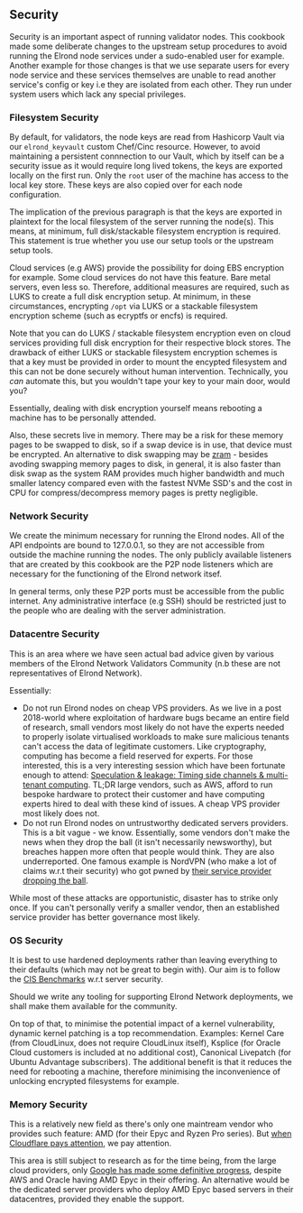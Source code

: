 ## Security

Security is an important aspect of running validator nodes. This cookbook made some deliberate changes to the upstream setup procedures to avoid running the Elrond node services under a sudo-enabled user for example. Another example for those changes is that we use separate users for every node service and these services themselves are unable to read another service's config or key i.e they are isolated from each other. They run under system users which lack any special privileges.

### Filesystem Security

By default, for validators, the node keys are read from Hashicorp Vault via our `elrond_keyvault` custom Chef/Cinc resource. However, to avoid maintaining a persistent connnection to our Vault, which by itself can be a security issue as it would require long lived tokens, the keys are exported locally on the first run. Only the `root` user of the machine has access to the local key store. These keys are also copied over for each node configuration.

The implication of the previous paragraph is that the keys are exported in plaintext for the local filesystem of the server running the node(s). This means, at minimum, full disk/stackable filesystem encryption is required. This statement is true whether you use our setup tools or the upstream setup tools.

Cloud services (e.g AWS) provide the possibility for doing EBS encryption for example. Some cloud services do not have this feature. Bare metal servers, even less so. Therefore, additional measures are required, such as LUKS to create a full disk encryption setup. At minimum, in these circumstances, encrypting `/opt` via LUKS or a stackable filesystem encryption scheme (such as ecryptfs or encfs) is required.

Note that you can do LUKS / stackable filesystem encryption even on cloud services providing full disk encryption for their respective block stores. The drawback of either LUKS or stackable filesystem encryption schemes is that a key must be provided in order to mount the encypted filesystem and this can not be done securely without human intervention. Technically, you _can_ automate this, but you wouldn't tape your key to your main door, would you?

Essentially, dealing with disk encryption yourself means rebooting a machine has to be personally attended.

Also, these secrets live in memory. There may be a risk for these memory pages to be swapped to disk, so if a swap device is in use, that device must be encrypted. An alternative to disk swapping may be [zram](https://en.wikipedia.org/wiki/Zram) - besides avoding swapping memory pages to disk, in general, it is also faster than disk swap as the system RAM provides much higher bandwidth and much smaller latency compared even with the fastest NVMe SSD's and the cost in CPU for compress/decompress memory pages is pretty negligible.

### Network Security

We create the minimum necessary for running the Elrond nodes. All of the API endpoints are bound to 127.0.0.1, so they are not accessible from outside the machine running the nodes. The only publicly available listeners that are created by this cookbook are the P2P node listeners which are necessary for the functioning of the Elrond network itsef.

In general terms, only these P2P ports must be accessible from the public internet. Any administrative interface (e.g SSH) should be restricted just to the people who are dealing with the server administration.

### Datacentre Security

This is an area where we have seen actual bad advice given by various members of the Elrond Network Validators Community (n.b these are not representatives of Elrond Network).

Essentially:

 * Do not run Elrond nodes on cheap VPS providers. As we live in a post 2018-world where exploitation of hardware bugs became an entire field of research, small vendors most likely do not have the experts needed to properly isolate virtualised workloads to make sure malicious tenants can't access the data of legitimate customers. Like cryptography, computing has become a field reserved for experts. For those interested, this is a very interesting session which have been fortunate enough to attend: [Speculation & leakage: Timing side channels & multi-tenant computing](https://www.youtube.com/watch?v=kQ4H6XO-iao). TL;DR large vendors, such as AWS, afford to run bespoke hardware to protect their customer and have computing experts hired to deal with these kind of issues. A cheap VPS provider most likely does not.
 * Do not run Elrond nodes on untrustworthy dedicated servers providers. This is a bit vague - we know. Essentially, some vendors don't make the news when they drop the ball (it isn't necessarily newsworthy), but breaches happen more often that people would think. They are also underreported. One famous example is NordVPN (who make a lot of claims w.r.t their security) who got pwned by [their service provider dropping the ball](https://www.theverge.com/2019/10/21/20925065/nordvpn-server-breach-vpn-traffic-exposed-encryption).

While most of these attacks are opportunistic, disaster has to strike only once. If you can't personally verify a smaller vendor, then an established service provider has better governance most likely.

### OS Security

It is best to use hardened deployments rather than leaving everything to their defaults (which may not be great to begin with). Our aim is to follow the [CIS Benchmarks](https://learn.cisecurity.org/benchmarks) w.r.t server security.

Should we write any tooling for supporting Elrond Network deployments, we shall make them available for the community.

On top of that, to minimise the potential impact of a kernel vulnerability, dynamic kernel patching is a top recommendation. Examples: Kernel Care (from CloudLinux, does not require CloudLinux itself), Ksplice (for Oracle Cloud customers is included at no additional cost), Canonical Livepatch (for Ubuntu Advantage subscribers). The additional benefit is that it reduces the need for rebooting a machine, therefore minimising the inconvenience of unlocking encrypted filesystems for example.

### Memory Security

This is a relatively new field as there's only one maintream vendor who provides such feature: AMD (for their Epyc and Ryzen Pro series). But [when Cloudflare pays attention](https://blog.cloudflare.com/securing-memory-at-epyc-scale/), we pay attention.

This area is still subject to research as for the time being, from the large cloud providers, only [Google has made some definitive progress](https://www.zdnet.com/article/googles-confidential-vms-may-change-the-public-cloud-market/), despite AWS and Oracle having AMD Epyc in their offering. An alternative would be the dedicated server providers who deploy AMD Epyc based servers in their datacentres, provided they enable the support.
